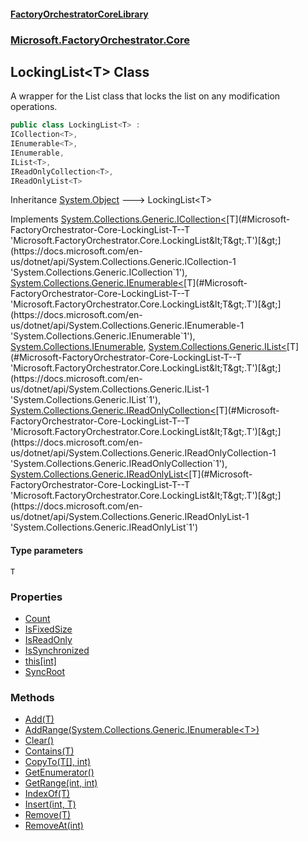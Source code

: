#### [FactoryOrchestratorCoreLibrary](./FactoryOrchestratorCoreLibrary.md 'FactoryOrchestratorCoreLibrary')
### [Microsoft.FactoryOrchestrator.Core](./Microsoft-FactoryOrchestrator-Core.md 'Microsoft.FactoryOrchestrator.Core')
## LockingList&lt;T&gt; Class
A wrapper for the List class that locks the list on any modification operations.  
```csharp
public class LockingList<T> :
ICollection<T>,
IEnumerable<T>,
IEnumerable,
IList<T>,
IReadOnlyCollection<T>,
IReadOnlyList<T>
```
Inheritance [System.Object](https://docs.microsoft.com/en-us/dotnet/api/System.Object 'System.Object') &#129106; LockingList&lt;T&gt;  

Implements [System.Collections.Generic.ICollection&lt;](https://docs.microsoft.com/en-us/dotnet/api/System.Collections.Generic.ICollection-1 'System.Collections.Generic.ICollection`1')[T](#Microsoft-FactoryOrchestrator-Core-LockingList-T--T 'Microsoft.FactoryOrchestrator.Core.LockingList&lt;T&gt;.T')[&gt;](https://docs.microsoft.com/en-us/dotnet/api/System.Collections.Generic.ICollection-1 'System.Collections.Generic.ICollection`1'), [System.Collections.Generic.IEnumerable&lt;](https://docs.microsoft.com/en-us/dotnet/api/System.Collections.Generic.IEnumerable-1 'System.Collections.Generic.IEnumerable`1')[T](#Microsoft-FactoryOrchestrator-Core-LockingList-T--T 'Microsoft.FactoryOrchestrator.Core.LockingList&lt;T&gt;.T')[&gt;](https://docs.microsoft.com/en-us/dotnet/api/System.Collections.Generic.IEnumerable-1 'System.Collections.Generic.IEnumerable`1'), [System.Collections.IEnumerable](https://docs.microsoft.com/en-us/dotnet/api/System.Collections.IEnumerable 'System.Collections.IEnumerable'), [System.Collections.Generic.IList&lt;](https://docs.microsoft.com/en-us/dotnet/api/System.Collections.Generic.IList-1 'System.Collections.Generic.IList`1')[T](#Microsoft-FactoryOrchestrator-Core-LockingList-T--T 'Microsoft.FactoryOrchestrator.Core.LockingList&lt;T&gt;.T')[&gt;](https://docs.microsoft.com/en-us/dotnet/api/System.Collections.Generic.IList-1 'System.Collections.Generic.IList`1'), [System.Collections.Generic.IReadOnlyCollection&lt;](https://docs.microsoft.com/en-us/dotnet/api/System.Collections.Generic.IReadOnlyCollection-1 'System.Collections.Generic.IReadOnlyCollection`1')[T](#Microsoft-FactoryOrchestrator-Core-LockingList-T--T 'Microsoft.FactoryOrchestrator.Core.LockingList&lt;T&gt;.T')[&gt;](https://docs.microsoft.com/en-us/dotnet/api/System.Collections.Generic.IReadOnlyCollection-1 'System.Collections.Generic.IReadOnlyCollection`1'), [System.Collections.Generic.IReadOnlyList&lt;](https://docs.microsoft.com/en-us/dotnet/api/System.Collections.Generic.IReadOnlyList-1 'System.Collections.Generic.IReadOnlyList`1')[T](#Microsoft-FactoryOrchestrator-Core-LockingList-T--T 'Microsoft.FactoryOrchestrator.Core.LockingList&lt;T&gt;.T')[&gt;](https://docs.microsoft.com/en-us/dotnet/api/System.Collections.Generic.IReadOnlyList-1 'System.Collections.Generic.IReadOnlyList`1')  
#### Type parameters
<a name='Microsoft-FactoryOrchestrator-Core-LockingList-T--T'></a>
`T`  
  
  
### Properties
- [Count](./Microsoft-FactoryOrchestrator-Core-LockingList-T--Count.md 'Microsoft.FactoryOrchestrator.Core.LockingList&lt;T&gt;.Count')
- [IsFixedSize](./Microsoft-FactoryOrchestrator-Core-LockingList-T--IsFixedSize.md 'Microsoft.FactoryOrchestrator.Core.LockingList&lt;T&gt;.IsFixedSize')
- [IsReadOnly](./Microsoft-FactoryOrchestrator-Core-LockingList-T--IsReadOnly.md 'Microsoft.FactoryOrchestrator.Core.LockingList&lt;T&gt;.IsReadOnly')
- [IsSynchronized](./Microsoft-FactoryOrchestrator-Core-LockingList-T--IsSynchronized.md 'Microsoft.FactoryOrchestrator.Core.LockingList&lt;T&gt;.IsSynchronized')
- [this[int]](./Microsoft-FactoryOrchestrator-Core-LockingList-T--this-int-.md 'Microsoft.FactoryOrchestrator.Core.LockingList&lt;T&gt;.this[int]')
- [SyncRoot](./Microsoft-FactoryOrchestrator-Core-LockingList-T--SyncRoot.md 'Microsoft.FactoryOrchestrator.Core.LockingList&lt;T&gt;.SyncRoot')
### Methods
- [Add(T)](./Microsoft-FactoryOrchestrator-Core-LockingList-T--Add(T).md 'Microsoft.FactoryOrchestrator.Core.LockingList&lt;T&gt;.Add(T)')
- [AddRange(System.Collections.Generic.IEnumerable&lt;T&gt;)](./Microsoft-FactoryOrchestrator-Core-LockingList-T--AddRange(System-Collections-Generic-IEnumerable-T-).md 'Microsoft.FactoryOrchestrator.Core.LockingList&lt;T&gt;.AddRange(System.Collections.Generic.IEnumerable&lt;T&gt;)')
- [Clear()](./Microsoft-FactoryOrchestrator-Core-LockingList-T--Clear().md 'Microsoft.FactoryOrchestrator.Core.LockingList&lt;T&gt;.Clear()')
- [Contains(T)](./Microsoft-FactoryOrchestrator-Core-LockingList-T--Contains(T).md 'Microsoft.FactoryOrchestrator.Core.LockingList&lt;T&gt;.Contains(T)')
- [CopyTo(T[], int)](./Microsoft-FactoryOrchestrator-Core-LockingList-T--CopyTo(T--_int).md 'Microsoft.FactoryOrchestrator.Core.LockingList&lt;T&gt;.CopyTo(T[], int)')
- [GetEnumerator()](./Microsoft-FactoryOrchestrator-Core-LockingList-T--GetEnumerator().md 'Microsoft.FactoryOrchestrator.Core.LockingList&lt;T&gt;.GetEnumerator()')
- [GetRange(int, int)](./Microsoft-FactoryOrchestrator-Core-LockingList-T--GetRange(int_int).md 'Microsoft.FactoryOrchestrator.Core.LockingList&lt;T&gt;.GetRange(int, int)')
- [IndexOf(T)](./Microsoft-FactoryOrchestrator-Core-LockingList-T--IndexOf(T).md 'Microsoft.FactoryOrchestrator.Core.LockingList&lt;T&gt;.IndexOf(T)')
- [Insert(int, T)](./Microsoft-FactoryOrchestrator-Core-LockingList-T--Insert(int_T).md 'Microsoft.FactoryOrchestrator.Core.LockingList&lt;T&gt;.Insert(int, T)')
- [Remove(T)](./Microsoft-FactoryOrchestrator-Core-LockingList-T--Remove(T).md 'Microsoft.FactoryOrchestrator.Core.LockingList&lt;T&gt;.Remove(T)')
- [RemoveAt(int)](./Microsoft-FactoryOrchestrator-Core-LockingList-T--RemoveAt(int).md 'Microsoft.FactoryOrchestrator.Core.LockingList&lt;T&gt;.RemoveAt(int)')
